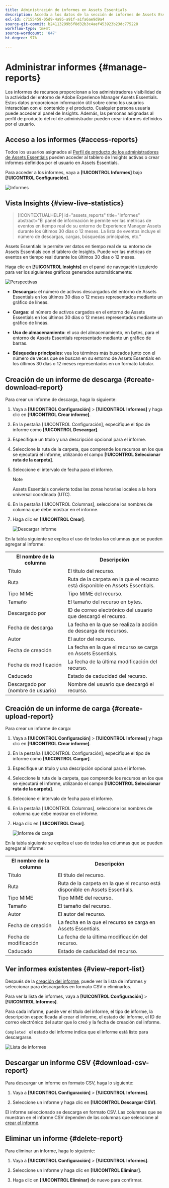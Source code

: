 ```yaml
---
title: Administración de informes en Assets Essentials
description: Acceda a los datos de la sección de informes de Assets Essentials para evaluar el uso de productos y funciones y obtener perspectivas sobre las métricas de éxito clave.
exl-id: c7155459-05d9-4a95-a91f-a1fa6ae9d9a4
source-git-commit: b24113299b5f8d32b3c4aef453923b23dc775228
workflow-type: tm+mt
source-wordcount: '847'
ht-degree: 97%

---
```


# Administrar informes {#manage-reports}

Los informes de recursos proporcionan a los administradores visibilidad de la actividad del entorno de Adobe Experience Manager Assets Essentials. Estos datos proporcionan información útil sobre cómo los usuarios interactúan con el contenido y el producto. Cualquier persona usuaria puede acceder al panel de Insights. Además, las personas asignadas al perfil de producto del rol de administrador pueden crear informes definidos por el usuario.

## Acceso a los informes {#access-reports}

Todos los usuarios asignados al [Perfil de producto de los administradores de Assets Essentials](deploy-administer.md) pueden acceder al tablero de Insights activas o crear informes definidos por el usuario en Assets Essentials.

Para acceder a los informes, vaya a **[!UICONTROL Informes]** bajo **[!UICONTROL Configuración]**.

![Informes](assets/reports.png)
<!--
In the **[!UICONTROL Reports]** screen, various components are shown in the tabular format which includes the following:

* **Title**: Title of the report
* **Type**: Determines whether the report is uploaded or downloaded to the repository
* **Description**: Provide details of the report that was given during uploading/downloading the report
* **Status**: Determines whether the report is completed, under progress, or deleted.
* **Author**: Provides email of the author who has uploaded/downloaded the report.
* **Created**: Gives information of the date when the report was generated.
-->

## Vista Insights {#view-live-statistics}

>[!CONTEXTUALHELP]
>id="assets_reports"
>title="Informes"
>abstract="El panel de información le permite ver las métricas de eventos en tiempo real de su entorno de Experience Manager Assets durante los últimos 30 días o 12 meses. La lista de eventos incluye el número de descargas, cargas, búsquedas principales, etc."

Assets Essentials le permite ver datos en tiempo real de su entorno de Assets Essentials con el tablero de Insights. Puede ver las métricas de eventos en tiempo real durante los últimos 30 días o 12 meses.

<!--![Toolbar options when you select an asset](assets/assets-essentials-live-statistics.png)-->

Haga clic en **[!UICONTROL Insights]** en el panel de navegación izquierdo para ver los siguientes gráficos generados automáticamente:

![Perspectivas](assets/insights.png)

* **Descargas**: el número de activos descargados del entorno de Assets Essentials en los últimos 30 días o 12 meses representados mediante un gráfico de líneas.

* **Cargas**: el número de activos cargados en el entorno de Assets Essentials en los últimos 30 días o 12 meses representados mediante un gráfico de líneas.

<!--* **Asset Count by Size**: The division of count of assets based on their range of various sizes from 0 MB to 100 GB.-->

* **Uso de almacenamiento**: el uso del almacenamiento, en bytes, para el entorno de Assets Essentials representado mediante un gráfico de barras.

<!--* **Delivery**: The graph depicts the count of assets as the delivery dates.-->

<!--* **Asset Count by Asset Type**: Represents count of various MIME types of the available assets. For example, application/zip, image/png, video/mp4, application/postscripte.-->

* **Búsquedas principales**: vea los términos más buscados junto con el número de veces que se buscan en su entorno de Assets Essentials en los últimos 30 días o 12 meses representados en un formato tabular.

  <!--
   ![Insights](assets/insights1.png)
   ![Insights](assets/insights2.png)
   -->

## Creación de un informe de descarga {#create-download-report}

Para crear un informe de descarga, haga lo siguiente:

1. Vaya a **[!UICONTROL Configuración]** > **[!UICONTROL Informes]** y haga clic en **[!UICONTROL Crear informe]**.

1. En la pestaña [!UICONTROL Configuración], especifique el tipo de informe como **[!UICONTROL Descargar]**.

1. Especifique un título y una descripción opcional para el informe.

1. Seleccione la ruta de la carpeta, que comprende los recursos en los que se ejecutará el informe, utilizando el campo **[!UICONTROL Seleccionar ruta de la carpeta]**.

1. Seleccione el intervalo de fecha para el informe.

   >[!NOTE]
   >
   > Assets Essentials convierte todas las zonas horarias locales a la hora universal coordinada (UTC).

1. En la pestaña [!UICONTROL Columnas], seleccione los nombres de columna que debe mostrar en el informe.

1. Haga clic en **[!UICONTROL Crear]**.

   ![Descargar informe](assets/download-reports-config.png)

En la tabla siguiente se explica el uso de todas las columnas que se pueden agregar al informe:

<table>
    <tbody>
     <tr>
      <th><strong>El nombre de la columna</strong></th>
      <th><strong>Descripción</strong></th>
     </tr>
     <tr>
      <td>Título</td>
      <td>El título del recurso.</td>
     </tr>
     <tr>
      <td>Ruta </td>
      <td>Ruta de la carpeta en la que el recurso está disponible en Assets Essentials.</td>
     </tr>
     <tr>
      <td>Tipo MIME</td>
      <td>Tipo MIME del recurso.</td>
     </tr>
     <tr>
      <td>Tamaño</td>
      <td>El tamaño del recurso en bytes.</td>
     </tr>
     <tr>
      <td>Descargado por</td>
      <td>ID de correo electrónico del usuario que descargó el recurso.</td>
     </tr>
     <tr>
      <td>Fecha de descarga</td>
      <td>La fecha en la que se realiza la acción de descarga de recursos.</td>
     </tr>
     <tr>
      <td>Autor</td>
      <td>El autor del recurso.</td>
     </tr>
     <tr>
      <td>Fecha de creación</td>
      <td>La fecha en la que el recurso se carga en Assets Essentials.</td>
     </tr>
     <tr>
      <td>Fecha de modificación</td>
      <td>La fecha de la última modificación del recurso.</td>
     </tr>
     <tr>
      <td>Caducado</td>
      <td>Estado de caducidad del recurso.</td>
     </tr>
     <tr>
      <td>Descargado por (nombre de usuario)</td>
      <td>Nombre del usuario que descargó el recurso.</td>
     </tr>           
    </tbody>
   </table>

## Creación de un informe de carga {#create-upload-report}

Para crear un informe de carga:

1. Vaya a **[!UICONTROL Configuración]** > **[!UICONTROL Informes]** y haga clic en **[!UICONTROL Crear informe]**.

1. En la pestaña [!UICONTROL Configuración], especifique el tipo de informe como **[!UICONTROL Cargar]**.

1. Especifique un título y una descripción opcional para el informe.

1. Seleccione la ruta de la carpeta, que comprende los recursos en los que se ejecutará el informe, utilizando el campo **[!UICONTROL Seleccionar ruta de la carpeta]**.

1. Seleccione el intervalo de fecha para el informe.

1. En la pestaña [!UICONTROL Columnas], seleccione los nombres de columna que debe mostrar en el informe.

1. Haga clic en **[!UICONTROL Crear]**.

   ![Informe de carga](assets/upload-reports-config.png)

En la tabla siguiente se explica el uso de todas las columnas que se pueden agregar al informe:

<table>
    <tbody>
     <tr>
      <th><strong>El nombre de la columna</strong></th>
      <th><strong>Descripción</strong></th>
     </tr>
     <tr>
      <td>Título</td>
      <td>El título del recurso.</td>
     </tr>
     <tr>
      <td>Ruta </td>
      <td>Ruta de la carpeta en la que el recurso está disponible en Assets Essentials.</td>
     </tr>
     <tr>
      <td>Tipo MIME</td>
      <td>Tipo MIME del recurso.</td>
     </tr>
     <tr>
      <td>Tamaño</td>
      <td>El tamaño del recurso.</td>
     </tr>
     <tr>
      <td>Autor</td>
      <td>El autor del recurso.</td>
     </tr>
     <tr>
      <td>Fecha de creación</td>
      <td>La fecha en la que el recurso se carga en Assets Essentials.</td>
     </tr>
     <tr>
      <td>Fecha de modificación</td>
      <td>La fecha de la última modificación del recurso.</td>
     </tr>
     <tr>
      <td>Caducado</td>
      <td>Estado de caducidad del recurso.</td>
     </tr>              
    </tbody>
   </table>

## Ver informes existentes {#view-report-list}

Después de la [creación del informe](#create-download-report), puede ver la lista de informes y seleccionar para descargarlos en formato CSV o eliminarlos.

Para ver la lista de informes, vaya a **[!UICONTROL Configuración]** > **[!UICONTROL Informes]**.

Para cada informe, puede ver el título del informe, el tipo de informe, la descripción especificada al crear el informe, el estado del informe, el ID de correo electrónico del autor que lo creó y la fecha de creación del informe.

`Completed ` el estado del informe indica que el informe está listo para descargarse.

![Lista de informes](assets/list-of-reports.png)


## Descargar un informe CSV {#download-csv-report}

Para descargar un informe en formato CSV, haga lo siguiente:

1. Vaya a **[!UICONTROL Configuración]** > **[!UICONTROL Informes]**.

1. Seleccione un informe y haga clic en **[!UICONTROL Descargar CSV]**.

El informe seleccionado se descarga en formato CSV. Las columnas que se muestran en el informe CSV dependen de las columnas que seleccione al [crear el informe](#create-download-report).

## Eliminar un informe {#delete-report}

Para eliminar un informe, haga lo siguiente:

1. Vaya a **[!UICONTROL Configuración]** > **[!UICONTROL Informes]**.

1. Seleccione un informe y haga clic en **[!UICONTROL Eliminar]**.

1. Haga clic en **[!UICONTROL Eliminar]** de nuevo para confirmar.
